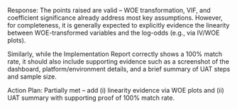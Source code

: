 


Response:
The points raised are valid – WOE transformation, VIF, and coefficient significance already address most key assumptions. However, for completeness, it is generally expected to explicitly evidence the linearity between WOE-transformed variables and the log-odds (e.g., via IV/WOE plots).

Similarly, while the Implementation Report correctly shows a 100% match rate, it should also include supporting evidence such as a screenshot of the dashboard, platform/environment details, and a brief summary of UAT steps and sample size.

Action Plan: Partially met – add (i) linearity evidence via WOE plots and (ii) UAT summary with supporting proof of 100% match rate.

